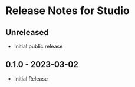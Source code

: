 # Release Notes for Studio

## Unreleased

- Initial public release

## 0.1.0 - 2023-03-02

- Initial Release
